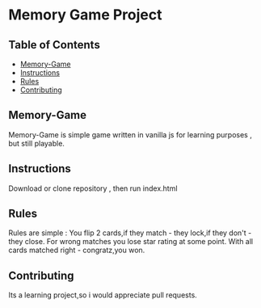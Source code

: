 # Memory Game Project

## Table of Contents
* [Memory-Game](#Memory-Game)
* [Instructions](#instructions)
* [Rules](#Rules)
* [Contributing](#contributing)


## Memory-Game

Memory-Game is simple game written in vanilla js for learning purposes , but still playable.

## Instructions

Download or clone repository , then run index.html

## Rules

Rules are simple :
    You flip 2 cards,if they match - they lock,if they don't - they close.
    For wrong matches you lose star rating at some point.
    With all cards matched right - congratz,you won.

## Contributing

Its a learning project,so i would appreciate pull requests.

